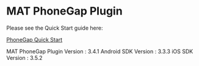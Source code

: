# MAT PhoneGap Plugin

Please see the Quick Start guide here:

[PhoneGap Quick Start](https://developers.mobileapptracking.com/phonegap-plugin/)

MAT PhoneGap Plugin Version : 3.4.1
Android SDK Version         : 3.3.3
iOS SDK Version             : 3.5.2
